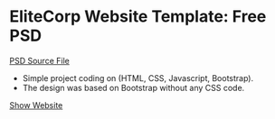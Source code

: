 # EliteCorp Website Template: Free PSD

[PSD Source File](https://freebiesupply.com/free-psd-websites/elitecorp-website-template-free-psd/)

- Simple project coding on (HTML, CSS, Javascript, Bootstrap).
- The design was based on Bootstrap without any CSS code.

[Show Website](https://mustafa-albash1.github.io/EliteCorp-Website-Template/)
